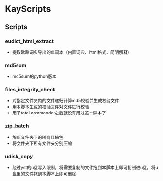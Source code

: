 # KayScripts

## Scripts
### eudict_html_extract
- 提取欧路词典导出的单词本（内置词典、html格式、简明解释）
### md5sum
- md5sum的python版本
### files_integrity_check
- 对指定文件夹内的文件递归计算md5校验并生成校验文件
- 用本脚本生成的校验文件对文件进行校验
- 用了total commander之后就没有用过这个脚本了
### zip_batch
- 解压文件夹下的所有压缩包
- 将文件夹下所有文件夹分别压缩
### udisk_copy
- 绕过yst的u盘写入限制，将需要复制的文件拖到本脚本上即可复制进u盘，将u盘里的文件拖到本脚本上即可删除